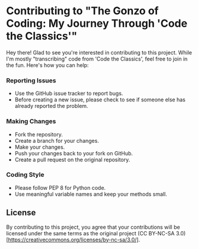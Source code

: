 # Contributing to "The Gonzo of Coding: My Journey Through 'Code the Classics'"
Hey there! Glad to see you're interested in contributing to this project. While I'm mostly "transcribing" code from 'Code the Classics', feel free to join in the fun. Here's how you can help:

### Reporting Issues
* Use the GitHub issue tracker to report bugs.
* Before creating a new issue, please check to see if someone else has already reported the problem.
### Making Changes
* Fork the repository.
* Create a branch for your changes.
* Make your changes.
* Push your changes back to your fork on GitHub.
* Create a pull request on the original repository.
### Coding Style
* Please follow PEP 8 for Python code.
* Use meaningful variable names and keep your methods small.

## License

By contributing to this project, you agree that your contributions will be licensed under the same terms as the original project (CC BY-NC-SA 3.0)[https://creativecommons.org/licenses/by-nc-sa/3.0/].